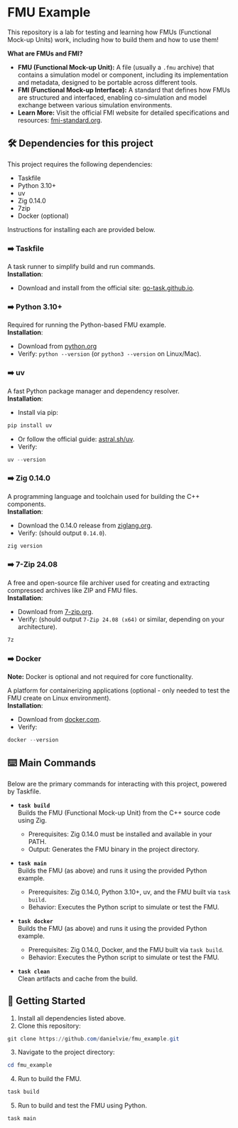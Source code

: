 # FMU Example

This repository is a lab for testing and learning how FMUs (Functional Mock-up Units) work, including how to build them and how to use them!

**What are FMUs and FMI?**  
- **FMU (Functional Mock-up Unit):** A file (usually a `.fmu` archive) that contains a simulation model or component, including its implementation and metadata, designed to be portable across different tools.  
- **FMI (Functional Mock-up Interface):** A standard that defines how FMUs are structured and interfaced, enabling co-simulation and model exchange between various simulation environments.  
- **Learn More:** Visit the official FMI website for detailed specifications and resources: [fmi-standard.org](https://fmi-standard.org/).

## 🛠️ Dependencies for this project

This project requires the following dependencies:
- Taskfile  
- Python 3.10+  
- uv  
- Zig 0.14.0
- 7zip
- Docker (optional)

Instructions for installing each are provided below.

### ➡️ **Taskfile**  
  A task runner to simplify build and run commands.  
  **Installation**:  
  - Download and install from the official site: [go-task.github.io](https://taskfile.dev/installation/).  

### ➡️ **Python 3.10+**  
  Required for running the Python-based FMU example.  
  **Installation**:  
  - Download from [python.org](https://www.python.org/downloads/)
  - Verify: `python --version` (or `python3 --version` on Linux/Mac).

### ➡️ **uv**  
  A fast Python package manager and dependency resolver.  
  **Installation**:  
  - Install via pip: 
  ```powershell
  pip install uv  
  ```

  - Or follow the official guide: [astral.sh/uv](https://docs.astral.sh/uv/getting-started/installation/).  
  - Verify:
  ```powershell
  uv --version
  ```

### ➡️ **Zig 0.14.0**  
  A programming language and toolchain used for building the C++ components.  
  **Installation**:  
  - Download the 0.14.0 release from [ziglang.org](https://ziglang.org/download/).  
  - Verify: (should output `0.14.0`).
  ```powershell
  zig version
  ```

### ➡️ **7-Zip 24.08**  
  A free and open-source file archiver used for creating and extracting compressed archives like ZIP and FMU files.  
  **Installation**:  
  - Download from [7-zip.org](https://www.7-zip.org/download.html).  
  - Verify: (should output `7-Zip 24.08 (x64)` or similar, depending on your architecture).  
  ```powershell
  7z
  ```

### ➡️ **Docker**  
  **Note:** Docker is optional and not required for core functionality.

  A platform for containerizing applications (optional - only needed to test the FMU create on Linux environment).  
  **Installation**:  
  - Download from [docker.com](https://www.docker.com/get-started/).  
  - Verify: 
  ```powershell
  docker --version
  ```

## ⌨️ Main Commands

Below are the primary commands for interacting with this project, powered by Taskfile.

- **`task build`**  
  Builds the FMU (Functional Mock-up Unit) from the C++ source code using Zig.  
  - Prerequisites: Zig 0.14.0 must be installed and available in your PATH.  
  - Output: Generates the FMU binary in the project directory.

- **`task main`**  
  Builds the FMU (as above) and runs it using the provided Python example.  
  - Prerequisites: Zig 0.14.0, Python 3.10+, uv, and the FMU built via `task build`.  
  - Behavior: Executes the Python script to simulate or test the FMU.

- **`task docker`**  
  Builds the FMU (as above) and runs it using the provided Python example.  
  - Prerequisites: Zig 0.14.0, Docker, and the FMU built via `task build`.  
  - Behavior: Executes the Python script to simulate or test the FMU.

- **`task clean`**  
  Clean artifacts and cache from the build.

## 🚀 Getting Started

1. Install all dependencies listed above.
2. Clone this repository: 
```powershell
git clone https://github.com/danielvie/fmu_example.git
```
3. Navigate to the project directory: 
```powershell
cd fmu_example
```
4. Run to build the FMU.
```powershell
task build
```
5. Run to build and test the FMU using Python.
```powershell
task main
```

<!-- ## Contributing

[Optional: Add instructions for contributing, e.g., "Feel free to submit issues or pull requests on GitHub."]

## License

[Specify your license, e.g., "This project is licensed under the MIT License - see the LICENSE file for details."] -->